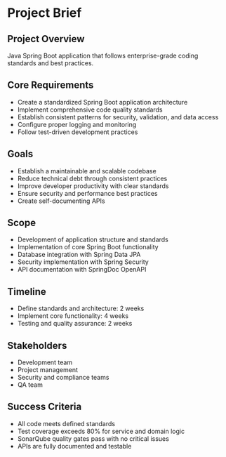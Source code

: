 # Project Brief

## Project Overview
Java Spring Boot application that follows enterprise-grade coding standards and best practices.

## Core Requirements
- Create a standardized Spring Boot application architecture
- Implement comprehensive code quality standards
- Establish consistent patterns for security, validation, and data access
- Configure proper logging and monitoring
- Follow test-driven development practices

## Goals
- Establish a maintainable and scalable codebase
- Reduce technical debt through consistent practices
- Improve developer productivity with clear standards
- Ensure security and performance best practices
- Create self-documenting APIs

## Scope
- Development of application structure and standards
- Implementation of core Spring Boot functionality
- Database integration with Spring Data JPA
- Security implementation with Spring Security
- API documentation with SpringDoc OpenAPI

## Timeline
- Define standards and architecture: 2 weeks
- Implement core functionality: 4 weeks
- Testing and quality assurance: 2 weeks

## Stakeholders
- Development team
- Project management
- Security and compliance teams
- QA team

## Success Criteria
- All code meets defined standards
- Test coverage exceeds 80% for service and domain logic
- SonarQube quality gates pass with no critical issues
- APIs are fully documented and testable 